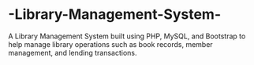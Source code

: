 # -Library-Management-System-
A Library Management System built using PHP, MySQL, and Bootstrap to help manage library operations such as book records, member management, and lending transactions.
